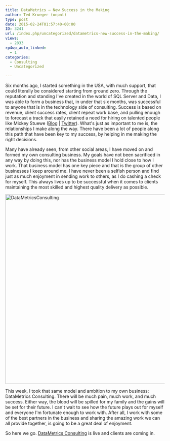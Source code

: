 ```yaml
---
title: DataMetrics – New Success in the Making
author: Ted Krueger (onpnt)
type: post
date: 2015-02-24T01:57:40+00:00
ID: 3241
url: /index.php/uncategorized/datametrics-new-success-in-the-making/
views:
  - 2833
rp4wp_auto_linked:
  - 1
categories:
  - Consulting
  - Uncategorized

---
```

Six months ago, I started something in the USA, with much support, that could literally be considered starting from ground zero. Through the reputation and standing I've created in the world of SQL Server and Data, I was able to form a business that, in under that six months, was successful to anyone that is in the technology side of consulting. Success is based on revenue, client success rates, client repeat work base, and pulling enough to forecast a track that easily retained a need for hiring on talented people like Mickey Stuewe (<a href="http://mickeystuewe.com/" target="_blank">Blog</a> | <a href="https://twitter.com/SQLMickey" target="_blank">Twitter</a>). What's just as important to me is, the relationships I make along the way. There have been a lot of people along this path that have been key to my success, by helping in me making the right decisions.

Many have already seen, from other social areas, I have moved on and formed my own consulting business. My goals have not been sacrificed in any way by doing this, nor has the business model I hold close to how I work. That business model has one key piece and that is the group of other businesses I keep around me. I have never been a selfish person and find just as much enjoyment in sending work to others, as I do cashing a check for myself. This always lives up to be successful when it comes to clients maintaining the most skilled and highest quality delivery as possible.

<a href="http://www.datametricsconsulting.com" target="_blank"><img class="aligncenter  wp-image-3242" src="https://lessthandot.z19.web.core.windows.net/wp-content/uploads/2015/02/rundmc.jpg" alt="DataMetricsConsulting" width="626" height="597" srcset="https://lessthandot.z19.web.core.windows.net/wp-content/uploads/2015/02/rundmc.jpg 302w, https://lessthandot.z19.web.core.windows.net/wp-content/uploads/2015/02/rundmc-300x286.jpg 300w" sizes="(max-width: 626px) 100vw, 626px" /></a>

This week, I took that same model and ambition to my own business: DataMetrics Consulting. There will be much pain, much work, and much success. Either way, the blood will be spilled for my family and the gains will be set for their future. I can't wait to see how the future plays out for myself and everyone I'm fortunate enough to work with. After all, I work with some of the best partners in the business and sharing the amazing work we can all provide together, is going to be a great deal of enjoyment.

So here we go. <a href="http://www.datametricsconsulting.com/" target="_blank">DataMetrics Consulting</a> is live and clients are coming in.